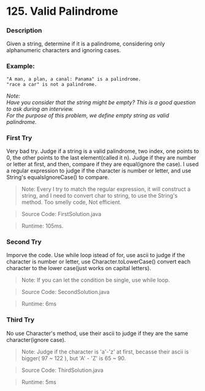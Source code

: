 # 125. Valid Palindrome
### Description
Given a string, determine if it is a palindrome, considering only alphanumeric characters and ignoring cases.

### Example:
```
"A man, a plan, a canal: Panama" is a palindrome.
"race a car" is not a palindrome.
```
*Note: <br>
Have you consider that the string might be empty? This is a good question to ask during an interview. <br>
For the purpose of this problem, we define empty string as valid palindrome.*

### First Try
Very bad try. Judge if a string is a valid palindrome, two index, one points to 0, the other points to the last element(called it n). Judge if they are number or letter at first, and then, compare if they are equal(ignore the case). I used a regular expression to judge if the character is number or letter, and use String's equalsIgnoreCase() to compare.
>Note: Every I try to match the regular expression, it will construct a string, and I need to convert char to string, to use the String's method. Too smelly code, Not efficient.

> Source Code: FirstSolution.java

> Runtime: 105ms.

### Second Try
Imporve the code. Use while loop istead of for, use ascii to judge if the character is number or letter, use Character.toLowerCase() convert each character to the lower case(just works on capital letters).
>Note: If you can let the condition be single, use while loop.

> Source Code: SecondSolution.java

>Runtime: 6ms

### Third Try
No use Character's method, use their ascii to judge if they are the same character(ignore case).

>Note: Judge if the character is 'a'-'z' at first, becasse their ascii is bigger( 97 ~ 122 ), but 'A' - 'Z' is 65 ~ 90. 

> Source Code: ThirdSolution.java

>Runtime: 5ms
